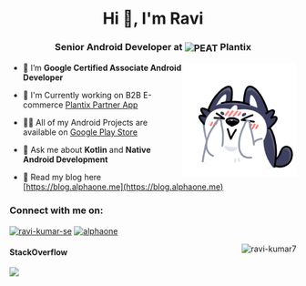 <h1 align="center">Hi 👋, I'm Ravi</h1>
<h3 align="center">Senior Android Developer at <img align="center" src="https://avatars.githubusercontent.com/u/17291360?s=50&v=4" alt="PEAT" height="40" width="40" /> Plantix </h3>
<img align="right" src="https://github.com/ravi-kumar7/ravi-kumar7/raw/main/HuskySiberian.gif" alt="ravi-kumar-se" height="200" width="200" />

- 🔭 I’m **Google Certified Associate Android Developer**
 
- 👻 I'm Currently working on B2B E-commerce [Plantix Partner App](https://play.google.com/store/apps/details?id=com.ocd.salesbee)

- 👨‍💻 All of my Android Projects are available on [Google Play Store](http://play.google.com/store/apps/dev?id=8102795492034460213)

- 💬 Ask me about **Kotlin** and **Native Android Development**

- 📄 Read my blog here [https://blog.alphaone.me](https://blog.alphaone.me)

<h3 align="left">Connect with me on:</h3>
<p align="left">
<a href="https://linkedin.com/in/ravi-kumar-se" target="blank"><img align="center" src="https://cdn.jsdelivr.net/npm/simple-icons@3.0.1/icons/linkedin.svg" alt="ravi-kumar-se" height="30" width="40" /></a>
<a href="https://stackoverflow.com/users/6147653/alphaone" target="blank"><img align="center" src="https://cdn.jsdelivr.net/npm/simple-icons@3.0.1/icons/stackoverflow.svg" alt="alphaone" height="30" width="40" /></a>
</p>

<p><img align="right" src="https://github-readme-streak-stats.herokuapp.com/?user=ravi-kumar7&" alt="ravi-kumar7" /></p>

<h4 align="left">StackOverflow</h4>

<a href="https://stackoverflow.com/users/6147653/alphaone" target="blank">![](https://stackoverflow.com/users/flair/6147653.png)</a>


